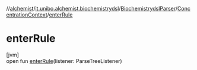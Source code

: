//[alchemist](../../../../index.md)/[it.unibo.alchemist.biochemistrydsl](../../index.md)/[BiochemistrydslParser](../index.md)/[ConcentrationContext](index.md)/[enterRule](enter-rule.md)

# enterRule

[jvm]\
open fun [enterRule](enter-rule.md)(listener: ParseTreeListener)
